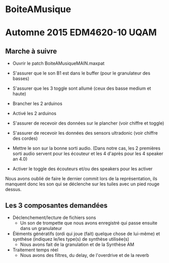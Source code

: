 # BoiteAMusique

Automne 2015 EDM4620-10 UQAM 
==============

Marche à suivre
--------------


- Ouvrir le patch BoiteAMusiqueMAIN.maxpat

- S'assurer que le son B1 est dans le buffer (pour le granulateur des basses)

- S'assurer que les 3 toggle sont allumé (ceux des basse medium et haute)

- Brancher les 2 arduinos

- Activé les 2 arduinos

- S'assurer de recevoir des données sur le plancher (voir chiffre et toggle)

- S'assurer de recevoir les données des sensors ultradonic (voir chiffre des cordes)

- Mettre le son sur la bonne sorti audio. (Dans notre cas, les 2 premières sorti audio servent pour les écouteur et les 4 d'après pour les 4 speaker an 4.0)

- Activer le toggle des écouteurs et/ou des speakers pour les activer


Nous avons oublié de faire le dernier commit lors de la représentation, ils manquent donc les son qui se déclenche sur les tuiles avec un pied rouge dessus.

Les 3 composantes demandées 
--------------

- Déclenchement/lecture de fichiers sons
    - Un son de trompette que nous avons enregistré qui passe ensuite dans un granulateur
- Éléments génératifs  (ordi qui joue (fait) quelque chose de lui-même) et synthèse (indiquez le/les type(s) de synthèse utilisée(s)
    - Nous avons fait de la granulation et de la Synthèse AM
- Traitement temps réel
    - Nous avons des filtres, du delay, de l'overdrive et de la reverb
